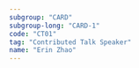 ```yaml
---
subgroup: "CARD"
subgroup-long: "CARD-1"
code: "CT01"
tag: "Contributed Talk Speaker"
name: "Erin Zhao"
---
```

